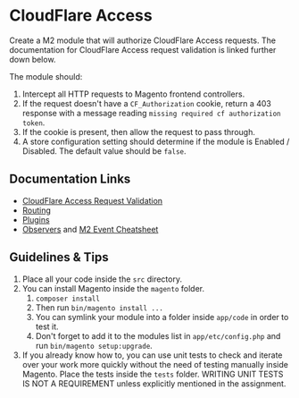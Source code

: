 # CloudFlare Access

Create a M2 module that will authorize CloudFlare Access requests. The documentation for CloudFlare Access request validation is linked further down below.

The module should:

1. Intercept all HTTP requests to Magento frontend controllers.
2. If the request doesn't have a `CF_Authorization` cookie, return a 403 response with a message reading `missing required cf authorization token`.
1. If the cookie is present, then allow the request to pass through.
2. A store configuration setting should determine if the module is Enabled / Disabled. The default value should be `false`.

## Documentation Links
* [CloudFlare Access Request Validation](https://developers.cloudflare.com/cloudflare-one/identity/users/validating-json#python-example)
* [Routing](https://devdocs.magento.com/guides/v2.4/extension-dev-guide/routing.html)
* [Plugins](https://devdocs.magento.com/guides/v2.4/extension-dev-guide/plugins.html)
* [Observers](https://devdocs.magento.com/guides/v2.4/extension-dev-guide/events-and-observers.html) and [M2 Event Cheatsheet](https://www.mageplaza.com/magento-2-module-development/magento-2-events.html)

## Guidelines & Tips

1. Place all your code inside the `src` directory.
2. You can install Magento inside the `magento` folder.
   1. `composer install`
   2. Then run `bin/magento install ...`
   3. You can symlink your module into a folder inside `app/code` in order to test it. 
   4. Don't forget to add it to the modules list in `app/etc/config.php` and run `bin/magento setup:upgrade`.
3. If you already know how to, you can use unit tests to check and iterate over your work more quickly without the need of testing manually inside Magento. Place the tests inside the `tests` folder. WRITING UNIT TESTS IS NOT A REQUIREMENT unless explicitly mentioned in the assignment.